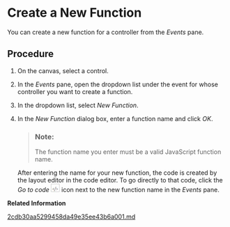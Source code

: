 <!-- loiob9cfeb17a9f7493993ccb50df1e7a10c -->

# Create a New Function

You can create a new function for a controller from the *Events* pane.



## Procedure

1.  On the canvas, select a control.

2.  In the *Events* pane, open the dropdown list under the event for whose controller you want to create a function.

3.  In the dropdown list, select *New Function*.

4.  In the *New Function* dialog box, enter a function name and click *OK*.

    > ### Note:  
    > The function name you enter must be a valid JavaScript function name.

    After entering the name for your new function, the code is created by the layout editor in the code editor. To go directly to that code, click the *Go to code* ![](images/events_icon_91db674.jpg) icon next to the new function name in the *Events* pane.


**Related Information**  


[2cdb30aa5299458da49e35ee43b6a001.md]()

